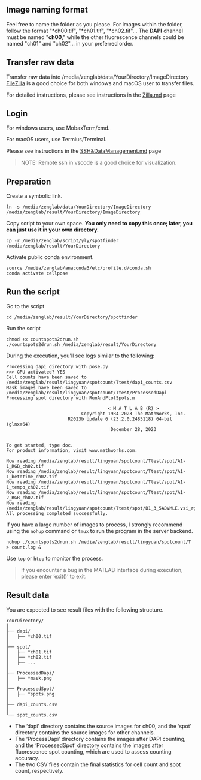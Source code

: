 ## Image naming format

Feel free to name the folder as you please.
For images within the folder, follow the format "*ch00.tif", "*ch01.tif", "*ch02.tif"... The **DAPI** channel must be named "**ch00**," while the other fluorescence channels could be named "ch01" and "ch02"... in your preferred order.

## Transfer raw data

Transfer raw data into /media/zenglab/data/YourDirectory/ImageDirectory
[FileZilla](https://filezilla-project.org) is a good choice for both windows and macOS user to transfer files.

For detailed instructions, please see instructions in the [Zilla.md](https://github.com/ZenghuPKU/cell_spot_finding/blob/main/Zilla.md) page

## Login 
For windows users, use MobaxTerm/cmd.

For macOS users, use Termius/Terminal.

Please see instructions in the [SSH&DataManagement.md](https://github.com/ZenghuPKU/zenglab_server/blob/main/SSH%26DataManagement.md) page

> NOTE: Remote ssh in vscode is a good choice for visualization.

## Preparation

Create a symbolic link.

```batch
ln -s /media/zenglab/data/YourDirectory/ImageDirectory /media/zenglab/result/YourDirectory/ImageDirectory
```

Copy script to your own space.
**You only need to copy this once; later, you can just use it in your own directory.**
```batchfile
cp -r /media/zenglab/script/yly/spotfinder /media/zenglab/result/YourDirectory
```

Activate public conda environment.

```batch
source /media/zenglab/anaconda3/etc/profile.d/conda.sh
conda activate cellpose
```

## Run the script
Go to the script

```batchfile
cd /media/zenglab/result/YourDirectory/spotfinder
```

Run the script
```batchfile
chmod +x countspots2drun.sh
./countspots2drun.sh /media/zenglab/result/YourDirectory
```

During the execution, you'll see logs similar to the following:
```batchfile
Processing dapi directory with pose.py
>>> GPU activated? YES
Cell counts have been saved to /media/zenglab/result/lingyuan/spotcount/Ttest/dapi_counts.csv
Mask images have been saved to /media/zenglab/result/lingyuan/spotcount/Ttest/ProcessedDapi
Processing spot directory with RunAndPlotSpots.m

                                      < M A T L A B (R) >
                            Copyright 1984-2023 The MathWorks, Inc.
                       R2023b Update 6 (23.2.0.2485118) 64-bit (glnxa64)
                                       December 28, 2023

 
To get started, type doc.
For product information, visit www.mathworks.com.
 
Now reading /media/zenglab/result/lingyuan/spotcount/Ttest/spot/A1-1_RGB_ch02.tif
Now reading /media/zenglab/result/lingyuan/spotcount/Ttest/spot/A1-1_betotime_ch02.tif
Now reading /media/zenglab/result/lingyuan/spotcount/Ttest/spot/A1-1_tempo_ch02.tif
Now reading /media/zenglab/result/lingyuan/spotcount/Ttest/spot/A1-2_RGB_ch02.tif
Now reading /media/zenglab/result/lingyuan/spotcount/Ttest/spot/B1_3_5ADVMLE.vsi_rgb_CH(CON640)_1CH_ch03.tif
All processing completed successfully.
```

If you have a large number of images to process, I strongly recommend using the `nohup` command or `tmux` to run the program in the server backend.

```batch
nohup ./countspots2drun.sh /media/zenglab/result/lingyuan/spotcount/T > count.log &
```

Use `top` or `htop` to monitor the process.

> If you encounter a bug in the MATLAB interface during execution, please enter ‘exit()’ to exit.

## Result data

You are expected to see result files with the following structure.

```batchfile
YourDirectory/
│
├── dapi/
│   ├── *ch00.tif
│
├── spot/
│   ├── *ch01.tif
│   ├── *ch02.tif
│   ├── ...
│
├── ProcessedDapi/
│   ├── *mask.png
│   
├── ProcessedSpot/
│   ├── *spots.png
│
├── dapi_counts.csv
│
└── spot_counts.csv
```

- The ‘dapi’ directory contains the source images for ch00, and the ‘spot’ directory contains the source images for other channels.
- The ‘ProcessDapi’ directory contains the images after DAPI counting, and the ‘ProcessedSpot’ directory contains the images after fluorescence spot counting, which are used to assess counting accuracy.
- The two CSV files contain the final statistics for cell count and spot count, respectively.


